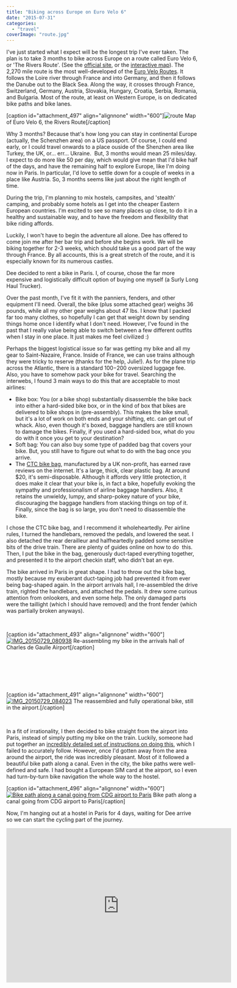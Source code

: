 ```yaml
---
title: "Biking across Europe on Euro Velo 6"
date: "2015-07-31"
categories: 
  - "travel"
coverImage: "route.jpg"
---
```


I've just started what I expect will be the longest trip I've ever taken. The plan is to take 3 months to bike across Europe on a route called Euro Velo 6, or 'The Rivers Route'. (See the [official site](http://www.eurovelo.com/en/eurovelos/eurovelo-6), or the [interactive map](http://www.bikemap.net/en/official/2938-eurovelo-6/)). The 2,270 mile route is the most well-developed of the [Euro Velo Routes](http://www.eurovelo.com/en/eurovelos). It follows the Loire river through France and into Germany, and then it follows the Danube out to the Black Sea. Along the way, it crosses through France, Switzerland, Germany, Austria, Slovakia, Hungary, Croatia, Serbia, Romania, and Bulgaria. Most of the route, at least on Western Europe, is on dedicated bike paths and bike lanes.

\[caption id="attachment\_497" align="alignnone" width="600"\]![route](images/route-600x405.jpg) Map of Euro Velo 6, the Rivers Route\[/caption\]

Why 3 months? Because that's how long you can stay in continental Europe (actually, the Schenzhen area) on a US passport. Of course, I could end early, or I could travel onwards to a place ouside of the Shenzhen area like Turkey, the UK, or... err... Ukraine.  But, 3 months would mean 25 miles/day. I expect to do more like 50 per day, which would give mean that I'd bike half of the days, and have the remaining half to explore Europe, like I'm doing now in Paris. In particular, I'd love to settle down for a couple of weeks in a place like Austria. So, 3 months seems like just about the right length of time.

During the trip, I'm planning to mix hostels, campsites, and 'stealth' camping, and probably some hotels as I get into the cheaper Eastern European countries. I'm excited to see so many places up close, to do it in a healthy and sustainable way, and to have the freedom and flexibility that bike riding affords.

Luckily, I won't have to begin the adventure all alone. Dee has offered to come join me after her bar trip and before she begins work. We will be biking together for 2-3 weeks, which should take us a good part of the way through France. By all accounts, this is a great stretch of the route, and it is especially known for its numerous castles.

Dee decided to rent a bike in Paris. I, of course, chose the far more expensive and logistically difficult option of buying one myself (a Surly Long Haul Trucker).

Over the past month, I've fit it with the panniers, fenders, and other equipment I'll need. Overall, the bike (plus some attached gear) weighs 36 pounds, while all my other gear weighs about 47 lbs. I know that I packed far too many clothes, so hopefully I can get that weight down by sending things home once I identify what I don't need. However, I've found in the past that I really value being able to switch between a few different outfits when I stay in one place. It just makes me feel civilized :)

Perhaps the biggest logistical issue so far was getting my bike and all my gear to Saint-Nazaire, France. Inside of France, we can use trains although they were tricky to reserve (thanks for the help, Julie!). As for the plane trip across the Atlantic, there is a standard $100-$200 oversized luggage fee. Also, you have to somehow pack your bike for travel. Searching the interwebs, I found 3 main ways to do this that are acceptable to most airlines:

- Bike box: You (or a bike shop) substantially disassemble the bike back into either a hard-sided bike box, or in the kind of box that bikes are delivered to bike shops in (pre-assembly). This makes the bike small, but it's a lot of work on both ends and your shifting, etc. can get out of whack. Also, even though it's boxed, baggage handlers are still known to damage the bikes. Finally, if you used a hard-sided box, what do you do with it once you get to your destination?
- Soft bag: You can also buy some type of padded bag that covers your bike. But, you still have to figure out what to do with the bag once you arrive.
- The [CTC bike bag](http://www.wiggle.com/ctc-plastic-bike-bag/), manufactured by a UK non-profit, has earned rave reviews on the internet. It's a large, thick, clear plastic bag. At around $20, it's semi-disposable. Although it affords very little protection, it does make it clear that your bike is, in fact a bike, hopefully evoking the sympathy and professionalism of airline baggage handlers. Also, it retains the unwieldy, lumpy, and sharp-pokey nature of your bike, discouraging the baggage handlers from stacking things on top of it. Finally, since the bag is so large, you don't need to disassemble the bike.

I chose the CTC bike bag, and I recommend it wholeheartedly. Per airline rules, I turned the handlebars, removed the pedals, and lowered the seat. I also detached the rear derailleur and halfheartedly padded some sensitive bits of the drive train. There are plenty of guides online on how to do  this. Then, I put the bike in the bag, generously duct-taped everything together, and presented it to the airport checkin staff, who didn't bat an eye.

The bike arrived in Paris in great shape. I had to throw out the bike bag, mostly because my exuberant duct-taping job had prevented it from ever being bag-shaped again. In the airport arrivals hall, I re-assembled the drive train, righted the handlebars, and attached the pedals. It drew some curious attention from onlookers, and even some help. The only damaged parts were the taillight (which I should have removed) and the front fender (which was partially broken anyways).

 

\[caption id="attachment\_493" align="alignnone" width="600"\][![IMG_20150729_080938](images/IMG_20150729_080938-600x450.jpg)](http://www.rdchambers.net/wp-content/uploads/2015/07/IMG_20150729_080938.jpg) Re-assembling my bike in the arrivals hall of Charles de Gaulle Airport\[/caption\]

 

 

 

\[caption id="attachment\_491" align="alignnone" width="600"\][![IMG_20150729_084023](images/IMG_20150729_084023-600x421.jpg)](http://www.rdchambers.net/wp-content/uploads/2015/07/IMG_20150729_084023.jpg) The reassembled and fully operational bike, still in the airport.\[/caption\]

 

In a fit of irrationality, I then decided to bike straight from the airport into Paris, instead of simply putting my bike on the train. Luckily, someone had put together an [incredibly detailed set of instructions on doing this](http://www.mayq.com/Cycling_out_of_paris/Airports/Charles_de_Gaulle.htm), which I failed to accurately follow. However, once I'd gotten away from the area around the airport, the ride was incredibly pleasant. Most of it followed a beautiful bike path along a canal. Even in the city, the bike paths were well-defined and safe. I had bought a European SIM card at the airport, so I even had turn-by-turn bike navigation the whole way to the hostel.

\[caption id="attachment\_496" align="alignnone" width="600"\][![Bike path along a canal going from CDG airport to Paris](images/SAM_0340-600x450.jpg)](http://www.rdchambers.net/wp-content/uploads/2015/07/SAM_0340.jpg) Bike path along a canal going from CDG airport to Paris\[/caption\]

Now, I'm hanging out at a hostel in Paris for 4 days, waiting for Dee arrive so we can start the cycling part of the journey.

<iframe src="https://www.strava.com/activities/356651052/embed/574b12949cac783f4dcc5bbe35c405dc2a732cb3" width="590" height="405" frameborder="0" scrolling="no"></iframe>
